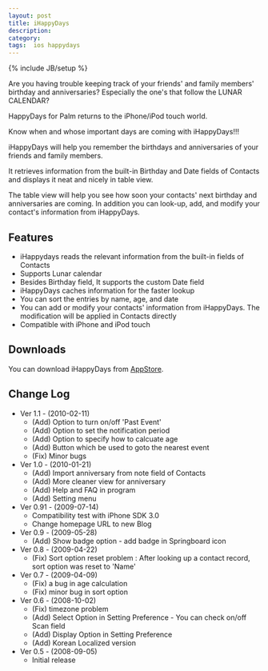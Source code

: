 ```yaml
---
layout: post
title: iHappyDays
description: 
category: 
tags:  ios happydays
---
```

{% include JB/setup %}

Are you having trouble keeping track of your friends' and family members' birthday and
anniversaries? Especially the one's that follow the LUNAR CALENDAR?

HappyDays for Palm returns to the iPhone/iPod touch world.

Know when and whose important days are coming with iHappyDays!!!

iHappyDays will help you remember the birthdays and anniversaries of
your friends and family members. 

It retrieves information from the built-in Birthday and Date fields of Contacts and displays it neat
and nicely in table view.

The table view will help you see how soon your contacts' next birthday and anniversaries are coming.
In addition you can look-up, add, and modify your contact's information from iHappyDays.

## Features

-   iHappydays reads the relevant information from the built-in fields of Contacts
-   Supports Lunar calendar
-   Besides Birthday field, It supports the custom Date field
-   iHappyDays caches information for the faster lookup
-   You can sort the entries by name, age, and date
-   You can add or modify your contacts' information from iHappyDays. The modification will be
    applied in Contacts directly
-   Compatible with iPhone and iPod touch

## Downloads

You can download iHappyDays from [AppStore](http://tinyurl.com/y8qteqp).

## Change Log

-   Ver 1.1 - (2010-02-11)
    -   (Add) Option to turn on/off 'Past Event'
    -   (Add) Option to set the notification period
    -   (Add) Option to specify how to calcuate age
    -   (Add) Button which be used to goto the nearest event
    -   (Fix) Minor bugs
-   Ver 1.0 - (2010-01-21)
    -   (Add) Import anniversary from note field of Contacts
    -   (Add) More cleaner view for anniversary
    -   (Add) Help and FAQ in program
    -   (Add) Setting menu
-   Ver 0.91 - (2009-07-14)
    -   Compatibility test with iPhone SDK 3.0
    -   Change homepage URL to new Blog
-   Ver 0.9 - (2009-05-28)
    -   (Add) Show badge option - add badge in Springboard icon
-   Ver 0.8 - (2009-04-22)
    -   (Fix) Sort option reset problem : After looking up a contact record, sort option was reset to 'Name'
-   Ver 0.7 - (2009-04-09)
    -   (Fix) a bug in age calculation
    -   (Fix) minor bug in sort option
-   Ver 0.6 - (2008-10-02)
    -   (Fix) timezone problem
    -   (Add) Select Option in Setting Preference - You can check on/off Scan field
    -   (Add) Display Option in Setting Preference
    -   (Add) Korean Localized version
-   Ver 0.5 - (2008-09-05)
    -   Initial release
